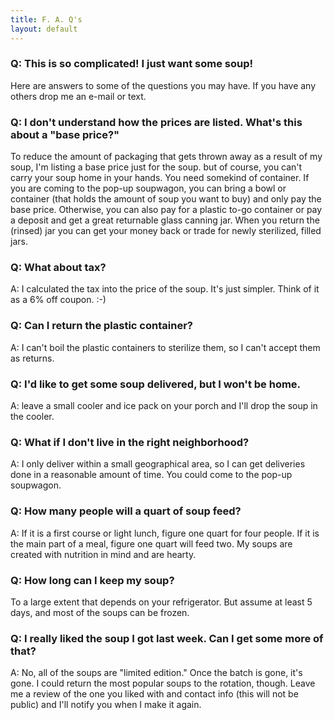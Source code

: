 ```yaml
---
title: F. A. Q's
layout: default
---
```

### Q: This is so complicated! I just want some soup!

Here are answers to some of the questions you may have. If you have any others drop me an e-mail or text.

### Q: I don't understand how the prices are listed. What's this about a "base price?"

To reduce the amount of packaging that gets thrown away as a result of my soup, I'm listing a base price just for the soup. but of course, you can't carry your soup home in your hands. You need somekind of container. If you are coming to the pop-up soupwagon, you can bring a bowl or container (that holds the amount of soup you want to buy) and only pay the base price. Otherwise,  you can also pay for a plastic to-go container or pay a deposit and get a great returnable glass canning jar. When you return the (rinsed) jar you can get your money back or trade for newly sterilized, filled jars.

### Q: What about tax?

A: I calculated the tax into the price of the soup. It's just simpler. Think of it as a 6% off coupon. :-)

### Q: Can I return the plastic container?

A: I can't boil the plastic containers to sterilize them, so I can't accept them as returns.

### Q: I'd like to get some soup delivered, but I won't be home.

A: leave a small cooler and ice pack on your porch and I'll drop the soup in the cooler.

### Q: What if I don't live in the right neighborhood?

A: I only deliver within a small geographical area, so I can get deliveries done in a reasonable amount of time. You could come to the pop-up soupwagon.

### Q: How many people will a quart of soup feed?

A: If it is a first course or light lunch, figure one quart for four people. If it is the main part of a meal, figure  one quart will feed two. My soups are created with nutrition in mind and are hearty.

### Q: How long can I keep my soup?

To a large extent that depends on your refrigerator. But assume at least 5 days, and most of the soups can be frozen. 

### Q: I really liked the soup I got last week. Can I get some more of that?

A: No, all of the soups are "limited edition." Once the batch is gone, it's gone. I could return the most popular soups to the rotation, though. Leave me a review of the one you liked with and contact info (this will not be public) and I'll notify you when I make it again.